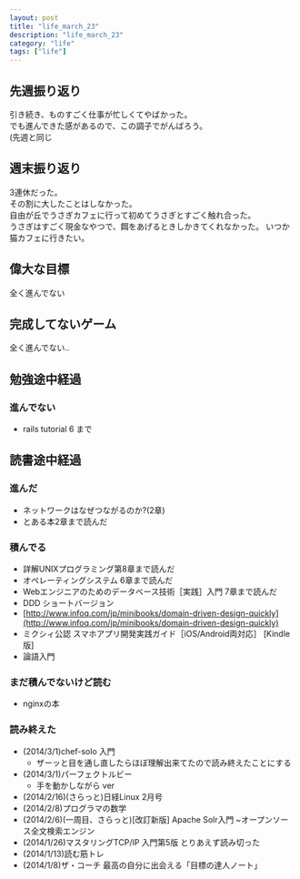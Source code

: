 ```yaml
---
layout: post
title: "life_march_23"
description: "life_march_23"
category: "life"
tags: ["life"]
---
```


## 先週振り返り
引き続き、ものすごく仕事が忙しくてやばかった。  
でも進んできた感があるので、この調子でがんばろう。  
(先週と同じ

## 週末振り返り
3連休だった。  
その割に大したことはしなかった。  
自由が丘でうさぎカフェに行って初めてうさぎとすごく触れ合った。  
うさぎはすごく現金なやつで、餌をあげるときしかきてくれなかった。 
いつか猫カフェに行きたい。  

## 偉大な目標
全く進んでない

## 完成してないゲーム
全く進んでない..

## 勉強途中経過

### 進んでない
 - rails tutorial 6 まで

## 読書途中経過

### 進んだ
 - ネットワークはなぜつながるのか?(2章)
 - とある本2章まで読んだ

### 積んでる
 - 詳解UNIXプログラミング第8章まで読んだ
 - オペレーティングシステム 6章まで読んだ
 - Webエンジニアのためのデータベース技術［実践］入門 7章まで読んだ
 - DDD ショートバージョン
  - [http://www.infoq.com/jp/minibooks/domain-driven-design-quickly](http://www.infoq.com/jp/minibooks/domain-driven-design-quickly)
 - ミクシィ公認 スマホアプリ開発実践ガイド［iOS/Android両対応］ [Kindle版]
 - 論語入門

### まだ積んでないけど読む
 - nginxの本

### 読み終えた
  - (2014/3/1)chef-solo 入門
    - ザーッと目を通し直したらほぼ理解出来てたので読み終えたことにする
  - (2014/3/1)パーフェクトルビー
    - 手を動かしながら ver
  - (2014/2/16)(さらっと)日経Linux 2月号
  - (2014/2/8)プログラマの数学
  - (2014/2/6)(一周目、さらっと)[改訂新版] Apache Solr入門 ~オープンソース全文検索エンジン
  - (2014/1/26)マスタリングTCP/IP 入門第5版 とりあえず読み切った
  - (2014/1/13)読む筋トレ
  - (2014/1/8)ザ・コーチ 最高の自分に出会える「目標の達人ノート」


